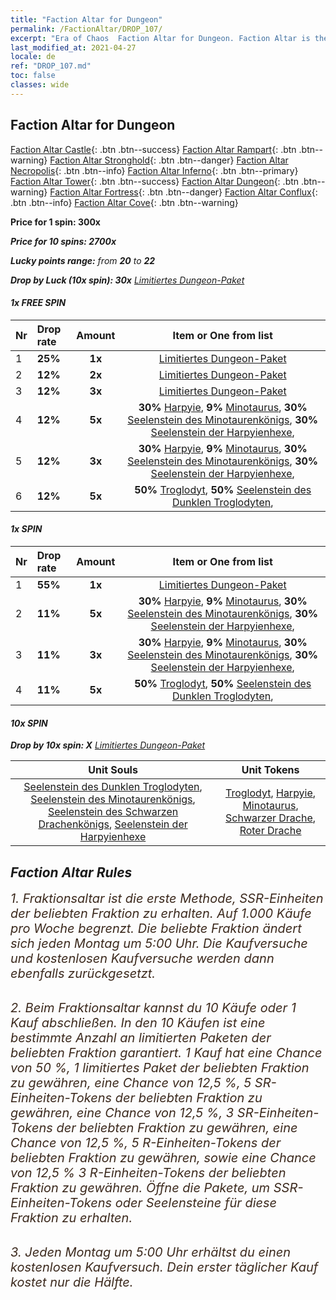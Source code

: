 ```yaml
---
title: "Faction Altar for Dungeon"
permalink: /FactionAltar/DROP_107/
excerpt: "Era of Chaos  Faction Altar for Dungeon. Faction Altar is the primary method for obtaining SSR units from the popular faction. Limited to 1,000 purchases each week. The popular faction changes at 05:00 every Monday. Purchase attempts and free purchase attempts will also reset then."
last_modified_at: 2021-04-27
locale: de
ref: "DROP_107.md"
toc: false
classes: wide
---
```


##  Faction Altar for **Dungeon**

  [Faction Altar Castle](/de/FactionAltar/DROP_101/){: .btn .btn--success} [Faction Altar Rampart](/de/FactionAltar/DROP_102/){: .btn .btn--warning} [Faction Altar Stronghold](/de/FactionAltar/DROP_103/){: .btn .btn--danger} [Faction Altar Necropolis](/de/FactionAltar/DROP_104/){: .btn .btn--info} [Faction Altar Inferno](/de/FactionAltar/DROP_105/){: .btn .btn--primary} [Faction Altar Tower](/de/FactionAltar/DROP_106/){: .btn .btn--success} [Faction Altar Dungeon](/de/FactionAltar/DROP_107/){: .btn .btn--warning} [Faction Altar Fortress](/de/FactionAltar/DROP_108/){: .btn .btn--danger} [Faction Altar Conflux](/de/FactionAltar/DROP_109/){: .btn .btn--info} [Faction Altar Cove](/de/FactionAltar/DROP_112/){: .btn .btn--warning} 

  **Price for 1 spin: 300x** <i class="fas fa-gem"/>

  **Price for 10 spins: 2700x** <i class="fas fa-gem"/>

  **Lucky points range:** from **20** to **22**

  **Drop by Luck (10x spin): 30x** [Limitiertes Dungeon-Paket](/ItemsDE/con_2107/)

####  1x FREE SPIN 

  |    Nr    |  Drop rate  |  Amount   |   Item or One from list  |
  |:---------|:------------|:---------:|:------------------------:|
  | 1 | **25%** | **1x** | [Limitiertes Dungeon-Paket](/ItemsDE/con_2107/) |
  | 2 | **12%** | **2x** | [Limitiertes Dungeon-Paket](/ItemsDE/con_2107/) |
  | 3 | **12%** | **3x** | [Limitiertes Dungeon-Paket](/ItemsDE/con_2107/) |
  | 4 | **12%** | **5x** |  **30%** [Harpyie](/ItemsDE/unt_245/),  **9%** [Minotaurus](/ItemsDE/unt_248/),  **30%** [Seelenstein des Minotaurenkönigs](/ItemsDE/unt_332/),  **30%** [Seelenstein der Harpyienhexe](/ItemsDE/unt_329/),  |
  | 5 | **12%** | **3x** |  **30%** [Harpyie](/ItemsDE/unt_245/),  **9%** [Minotaurus](/ItemsDE/unt_248/),  **30%** [Seelenstein des Minotaurenkönigs](/ItemsDE/unt_332/),  **30%** [Seelenstein der Harpyienhexe](/ItemsDE/unt_329/),  |
  | 6 | **12%** | **5x** |  **50%** [Troglodyt](/ItemsDE/unt_244/),  **50%** [Seelenstein des Dunklen Troglodyten](/ItemsDE/unt_328/),  |


####  1x SPIN 

  |    Nr    |  Drop rate  |  Amount   |   Item or One from list  |
  |:---------|:------------|:---------:|:------------------------:|
  | 1 | **55%** | **1x** | [Limitiertes Dungeon-Paket](/ItemsDE/con_2107/) |
  | 2 | **11%** | **5x** |  **30%** [Harpyie](/ItemsDE/unt_245/),  **9%** [Minotaurus](/ItemsDE/unt_248/),  **30%** [Seelenstein des Minotaurenkönigs](/ItemsDE/unt_332/),  **30%** [Seelenstein der Harpyienhexe](/ItemsDE/unt_329/),  |
  | 3 | **11%** | **3x** |  **30%** [Harpyie](/ItemsDE/unt_245/),  **9%** [Minotaurus](/ItemsDE/unt_248/),  **30%** [Seelenstein des Minotaurenkönigs](/ItemsDE/unt_332/),  **30%** [Seelenstein der Harpyienhexe](/ItemsDE/unt_329/),  |
  | 4 | **11%** | **5x** |  **50%** [Troglodyt](/ItemsDE/unt_244/),  **50%** [Seelenstein des Dunklen Troglodyten](/ItemsDE/unt_328/),  |


####  10x SPIN 

  **Drop by 10x spin: X** [Limitiertes Dungeon-Paket](/ItemsDE/con_2107/)

  |    Unit Souls    |  Unit Tokens  |
  |:----------------:|:-------------:|
  | [Seelenstein des Dunklen Troglodyten](/ItemsDE/unt_328/), [Seelenstein des Minotaurenkönigs](/ItemsDE/unt_332/), [Seelenstein des Schwarzen Drachenkönigs](/ItemsDE/unt_334/), [Seelenstein der Harpyienhexe](/ItemsDE/unt_329/) | [Troglodyt](/ItemsDE/unt_244/), [Harpyie](/ItemsDE/unt_245/), [Minotaurus](/ItemsDE/unt_248/), [Schwarzer Drache](/ItemsDE/unt_250/), [Roter Drache](/ItemsDE/unt_251/) |



## Faction Altar Rules

  <span style="color: #3c2a1e;font-size:20px">1. Fraktionsaltar ist die erste Methode, SSR-Einheiten der beliebten Fraktion zu erhalten. Auf 1.000 Käufe pro Woche begrenzt. Die beliebte Fraktion ändert sich jeden Montag um 5:00 Uhr. Die Kaufversuche und kostenlosen Kaufversuche werden dann ebenfalls zurückgesetzt.</span><br/>

<br/>  <span style="color: #3c2a1e;font-size:20px">2. Beim Fraktionsaltar kannst du 10 Käufe oder 1 Kauf abschließen. In den 10 Käufen ist eine bestimmte Anzahl an limitierten Paketen der beliebten Fraktion garantiert. 1 Kauf hat eine Chance von 50 %, 1 limitiertes Paket der beliebten Fraktion zu gewähren, eine Chance von 12,5 %, 5 SR-Einheiten-Tokens der beliebten Fraktion zu gewähren, eine Chance von 12,5 %, 3 SR-Einheiten-Tokens der beliebten Fraktion zu gewähren, eine Chance von 12,5 %, 5 R-Einheiten-Tokens der beliebten Fraktion zu gewähren, sowie eine Chance von 12,5 % 3 R-Einheiten-Tokens der beliebten Fraktion zu gewähren. Öffne die Pakete, um SSR-Einheiten-Tokens oder Seelensteine für diese Fraktion zu erhalten.</span>

<br/>  <span style="color: #3c2a1e;font-size:20px">3. Jeden Montag um 5:00 Uhr erhältst du einen kostenlosen Kaufversuch. Dein erster täglicher Kauf kostet nur die Hälfte.</span><br/>

<br/>